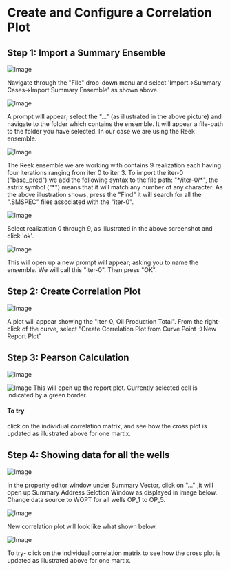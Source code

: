 # Create and Configure a Correlation Plot

## Step 1: Import a Summary Ensemble
![Image](./Resources/Pictures/import_ensemble.png) 


Navigate through the "File" drop-down menu and select 'Import->Summary Cases->Import Summary Ensemble' as shown above. 

![Image](./Resources/Pictures/file_location.png) 


A prompt will appear; select the "..." (as illustrated in the above picture) and navigate to the folder which contains the ensemble. It will appear a file-path to the folder you have selected. In our case we are using the Reek ensemble. 

![Image](Resources/Pictures/find_ensemble.png) 


The Reek ensemble we are working with contains 9 realization each having four iterations ranging from iter 0 to iter 3. To import the iter-0 ("base_pred") we add the following syntax to the file path: "\*/iter-0/\*", the astrix symbol ("\*") means that it will match any number of any character. As the above illustration shows, press the "Find" it will search for all the ".SMSPEC" files associated with the "iter-0".

![Image](Resources/Pictures/select_ensemble.png)

Select realization 0 through 9, as illustrated in the above screenshot and click 'ok'. 

![Image](Resources/Pictures/name_ensemble.png)

This will open up a new prompt will appear; asking you to name the ensemble. We will call this "iter-0". Then press "OK".


## Step 2: Create Correlation Plot

![Image](Resources/Pictures/select_reportplot.png) 

A plot will appear showing the "Iter-0, Oil Production Total". From the right-click of the curve, select “Create Correlation Plot from Curve Point ->New Report Plot”

## Step 3: Pearson Calculation
![Image](Resources/Pictures/show_pearson.png) 

![Image](Resources/Pictures/reportplot.png) 
This will open up the report plot. Currently selected cell is indicated by a green border.

#### To try 
click on the individual correlation matrix, and see how the cross plot is updated as illustrated above for one martix. 


## Step 4: Showing data for all the wells


![Image](Resources/Pictures/open_editor.png) 

In the property editor window under Summary Vector, click on "..." ,it will open up Summary Address Selction Window as displayed in image below. Change data source to WOPT for all wells OP_1 to OP_5.

![Image](Resources/Pictures/change_wopt.png) 


New correlation plot will look like what shown below.

![Image](Resources/Pictures/new_correlationplot.png) 

To try- click on the individual correlation matrix to see how the cross plot is updated as illustrated above for one martix. 

